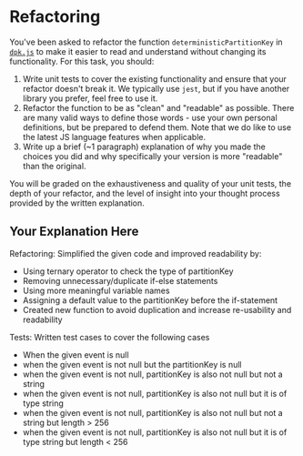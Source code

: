 # Refactoring

You've been asked to refactor the function `deterministicPartitionKey` in [`dpk.js`](dpk.js) to make it easier to read and understand without changing its functionality. For this task, you should:

1. Write unit tests to cover the existing functionality and ensure that your refactor doesn't break it. We typically use `jest`, but if you have another library you prefer, feel free to use it.
2. Refactor the function to be as "clean" and "readable" as possible. There are many valid ways to define those words - use your own personal definitions, but be prepared to defend them. Note that we do like to use the latest JS language features when applicable.
3. Write up a brief (~1 paragraph) explanation of why you made the choices you did and why specifically your version is more "readable" than the original.

You will be graded on the exhaustiveness and quality of your unit tests, the depth of your refactor, and the level of insight into your thought process provided by the written explanation.

## Your Explanation Here

Refactoring: Simplified the given code and improved readability by:
- Using ternary operator to check the type of partitionKey
- Removing unnecessary/duplicate if-else statements
- Using more meaningful variable names
- Assigning a default value to the partitionKey before the if-statement
- Created new function to avoid duplication and increase re-usability and readability

Tests: Written test cases to cover the following cases
- When the given event is null
- when the given event is not null but the partitionKey is null
- when the given event is not null, partitionKey is also not null but not a string
- when the given event is not null, partitionKey is also not null but it is of type string
- when the given event is not null, partitionKey is also not null but not a string but length > 256
- when the given event is not null, partitionKey is also not null but it is of type string but length < 256

